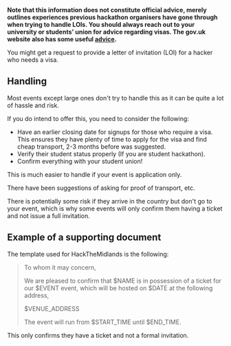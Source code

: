 __Note that this information does not constitute official advice, merely outlines experiences previous hackathon organisers have gone through when trying to handle LOIs. You should always reach out to your university or students' union for advice regarding visas. The gov.uk website also has some useful [advice](https://www.gov.uk/government/publications/visitor-visa-guide-to-supporting-documents/guide-to-supporting-documents-visiting-the-uk).__

You might get a request to provide a letter of invitation (LOI) for a hacker who needs a visa.

## Handling

Most events except large ones don't try to handle this as it can be quite a lot of hassle and risk.

If you do intend to offer this, you need to consider the following:

* Have an earlier closing date for signups for those who require a visa. This ensures they have plenty of time to apply for the visa and find cheap transport, 2-3 months before was suggested.
* Verify their student status properly (If you are student hackathon).
* Confirm everything with your student union!

This is much easier to handle if your event is application only.

There have been suggestions of asking for proof of transport, etc.

There is potentially some risk if they arrive in the country but don't go to your event, which is why some events will only confirm them having a ticket and not issue a full invitation.

## Example of a supporting document

The template used for HackTheMidlands is the following:


> To whom it may concern, 
> 
> We are pleased to confirm that $NAME is in possession of a ticket for our $EVENT event, which will be hosted on $DATE at the following address,
> 
> $VENUE_ADDRESS
>
> The event will run from $START_TIME until $END_TIME.

This only confirms they have a ticket and not a formal invitation. 

